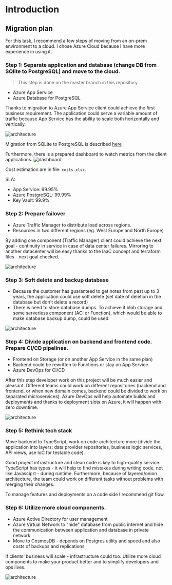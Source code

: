 # Introduction

## Migration plan
For this task, I recommend a few steps of moving from an on-prem environment to a cloud. I chose Azure Cloud because I have more experience in using it.

### Step 1: Separate application and database (change DB from SQlite to PostgreSQL) and move to the cloud.

> This step is done on the master branch in this repository.

- Azure App Service
- Azure Database for PostgreSQL

Thanks to migration to Azure App Service client could achieve the first business requirement. The application could serve a variable amount of traffic because App Service has the ability to scale both horizontally and vertically.

![architecture](./images/Step1.png)

Migration from SQLite to PostgreSQL is described [here](./db.md)

Furthermore, there is a prepared dashboard to watch metrics from the client applications.
![dashboard](./images/dashboard.png)

Cost estimation are in file: `costs.xlsx`.

SLA:
- App Service:  99.95%
- Azure PostgreSQL: 99.99%
- Key Vault: 99.9%

### Step 2: Prepare failover

- Azure Traffic Manager to distribute load across regions.
- Resources in two different regions (eg. West Europe and North Europe)

By adding one component (Traffic Manager) client could achieve the next goal - continuity in service in case of data center failures. Mirroring to another datacenter will be easy thanks to the IaaC concept and terraform files - next goal checked.

![architecture](./images/Step2.png)

### Step 3: Soft delete and backup database

- Because the customer has guaranteed to get notes from past up to 3 years, the application could use soft delete (set date of deletion in the database but don't delete a record)
- There is need to store database dumps. To achieve it blob storage and some serverless component (ACI or Function), which would be able to make database backup dump, could be used.

![architecture](./images/Step3.png)

### Step 4: Divide application on backend and frontend code. Prepare CI/CD pipelines.

- Frontend on Storage (or on another App Service in the same plan)
- Backend could be rewritten to Functions or stay on App Service.
- Azure DevOps for CI/CD

After this step developer work on this project will be much easier and pleasant. Different teams could work on different repositories (backend and frontend, or when new domain comes, backend could be divided to work on separated microservices). Azure DevOps will help automate builds and deployments and thanks to deployment slots on Azure, it will happen with zero downtime.

![architecture](./images/Step4.png)

### Step 5: Rethink tech stack

Move backend to TypeScript, work on code architecture more (divide the application into layers: data provider repositories, business logic services, API views, use IoC for testable code).

Good project infrastructure and clean code is key to high-quality service. TypeScript has types - it will help to find mistakes during writing code, not like Javasciprt - during runtime. Furthermore, because of layered/onion architecture, the team could work on different tasks without problems with merging their changes.

To manage features and deployments on a code side I recommend git flow.

### Step 6: Utilize more cloud components.

- Azure Active Directory for user management
- Azure Virtual Network to "hide" database from public internet and hide the communication between application and database in private network
- Move to CosmosDB - depends on Postgres utility and speed and also costs of backups and replications

If clients' business will scale - infrastructure could too. Utilize more cloud components to make your product better and to simplify developers and ops lives.

![architecture](./images/Step6.png)
